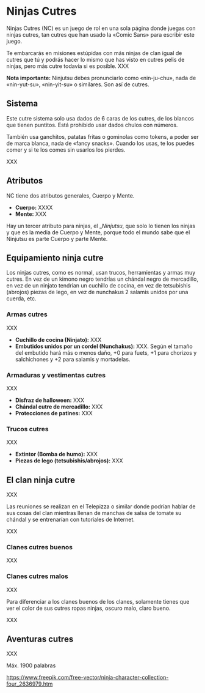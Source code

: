 # Ninjas Cutres

Ninjas Cutres (NC) es un juego de rol en una sola página donde juegas con ninjas cutres, tan cutres que han usado la «Comic Sans» para escribir este juego.

Te embarcarás en misiones estúpidas con más ninjas de clan igual de cutres que tú y podrás hacer lo mismo que has visto en cutres pelis de ninjas, pero más cutre todavía si es posible. XXX

**Nota importante:** Ninjutsu debes pronunciarlo como «nin-ju-chu», nada de «nin-yut-su», «nin-yit-su» o similares. Son así de cutres.

## Sistema

Este cutre sistema solo usa dados de 6 caras de los cutres, de los blancos que tienen puntitos. Está prohibido usar dados chulos con números.

También usa ganchitos, patatas fritas o gominolas como tokens, a poder ser de marca blanca, nada de «fancy snacks». Cuando los usas, te los puedes comer y si te los comes sin usarlos los pierdes.

XXX

## Atributos

NC tiene dos atributos generales, Cuerpo y Mente.

* __Cuerpo:__ XXXX
* __Mente:__ XXX

Hay un tercer atributo para ninjas, el __Ninjutsu_, que solo lo tienen los ninjas y que es la media de Cuerpo y Mente, porque todo el mundo sabe que el Ninjutsu es parte Cuerpo y parte Mente.

## Equipamiento ninja cutre

Los ninjas cutres, como es normal, usan trucos, herramientas y armas muy cutres. En vez de un kimono negro tendrías un chándal negro de mercadillo, en vez de un ninjato tendrían un cuchillo de cocina, en vez de tetsubishis (abrojos) piezas de lego, en vez de nunchakus 2 salamis unidos por una cuerda, etc.

### Armas cutres

XXX

* **Cuchillo de cocina (Ninjato):** XXX
* **Embutidos unidos por un cordel (Nunchakus):** XXX. Según el tamaño del embutido hará más o menos daño, +0 para fuets, +1 para chorizos y salchichones y +2 para salamis y mortadelas.

### Armaduras y vestimentas cutres

XXX

* **Disfraz de halloween:** XXX
* **Chándal cutre de mercadillo:** XXX
* **Protecciones de patines:** XXX

### Trucos cutres

XXX

* **Extintor (Bomba de humo):** XXX
* **Piezas de lego (tetsubishis/abrojos):** XXX

## El clan ninja cutre

XXX 

Las reuniones se realizan en el Telepizza o similar donde podrían hablar de sus cosas del clan mientras llenan de manchas de salsa de tomate su chándal y se entrenarían con tutoriales de Internet.

XXX

### Clanes cutres buenos

XXX

### Clanes cutres malos

XXX

Para diferenciar a los clanes buenos de los clanes, solamente tienes que ver el color de sus cutres ropas ninjas, oscuro malo, claro bueno.

XXX

## Aventuras cutres

XXX


Máx. 1900 palabras

https://www.freepik.com/free-vector/ninja-character-collection-four_2636979.htm